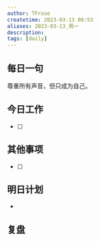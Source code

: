```yaml
---
author: TFrose
createtime: 2023-03-13 08:53
aliases: 2023-03-13_周一
description:
tags: [daily]
---
```


## 每日一句
尊重所有声音，但只成为自己。

## 今日工作
- [ ] 

## 其他事项
- [ ] 

## 明日计划
- 

## 复盘

